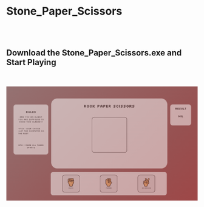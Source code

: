 # Stone_Paper_Scissors

<h2><br><br>Download the Stone_Paper_Scissors.exe and Start Playing</h2>
 <br>
 <br>
 <img src="DEMO.png">

